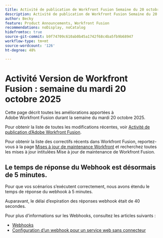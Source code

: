 ```yaml
---
title: Activité de publication de Workfront Fusion Semaine du 20 octobre 2025
description: Activité de publication de Workfront Fusion Semaine du 20 octobre 2025
author: Becky
feature: Product Announcements, Workfront Fusion
recommendations: noDisplay, noCatalog
hidefromtoc: true
source-git-commit: b9f74709c610ab0b45a1742f68c4ba5fb9b68947
workflow-type: tm+mt
source-wordcount: '126'
ht-degree: 48%

---
```


# Activité Version de Workfront Fusion : semaine du mardi 20 octobre 2025

Cette page décrit toutes les améliorations apportées à Adobe Workfront Fusion durant la semaine du mardi 20 octobre 2025.

Pour obtenir la liste de toutes les modifications récentes, voir [Activité de publication d’Adobe Workfront Fusion](/help/workfront-fusion/fusion-product-releases/fusion-release-activity.md).

Pour obtenir la liste des correctifs récents dans Workfront Fusion, reportez-vous à la page [Mises à jour de maintenance Workfront](https://experienceleague.adobe.com/fr/docs/workfront-known-issues/releases/current-updates) et recherchez toutes les mises à jour intitulées Mise à jour de maintenance de Workfront Fusion.

<!--

## New Workfront connector now available

To reflect changes made to the Workfront API, we've created a new version of the Workfront connector,

The new connector is labeled as "Workfront," and the previously available connector is labeled as "Workfront (Legacy)."  

The new connector also features the following new functionality:

* A new Get Presigned File URL module
* Server-to-server connections: Now, when creating a connection, you can create a server-to-server connection to connect to a project in the Adobe Developer Console.
* Simplified use of custom forms in modules: Now, you can select which custom form fields load when configuring the Create a record and Read a record modules. In addition, the Search module now loads all custom form fields by default.

We recommend:

* Using the new connector when creating or updating a scenario.
* Upgrading existing modules to the new connector. 

You can automatically upgrade your existing modules to the new connector.

* For instructions on upgrading existing modules, see [Upgrade a Workfront module to a new version](/help/workfront-fusion/manage-scenarios/update-module-to-new-version.md) in the article Upgrade a module to a new version.

* For information on why a new connector is sometimes necessary, see [Overview of APIs in Fusion](/help/workfront-fusion/get-started-with-fusion/understand-fusion/api-overview.md).To ensure that the Workfront Connector meets the evolving needs of its users, we've made some updates:

* For information on the Workfront connector, see [Workfront modules](/help/workfront-fusion/references/apps-and-modules/adobe-connectors/workfront-modules.md).

-->



## Le temps de réponse du Webhook est désormais de 5 minutes.

Pour que vos scénarios s’exécutent correctement, nous avons étendu le temps de réponse du webhook à 5 minutes.

Auparavant, le délai d’expiration des réponses webhook était de 40 secondes.

Pour plus d’informations sur les Webhooks, consultez les articles suivants :

* [Webhooks](/help/workfront-fusion/references/apps-and-modules/universal-connectors/webhooks-updated.md)
* [Configuration d’un webhook pour un service web sans connecteur](/help/workfront-fusion/create-scenarios/add-modules/receive-a-webhook-from-a-web-service.md)



